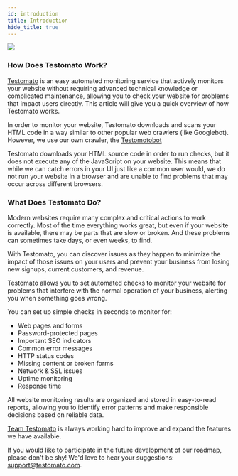 ```yaml
---
id: introduction
title: Introduction
hide_title: true
---
```


<a href="http://www.testomato.com">
	<img src="https://www.testomato.com/img/logo/testomato.svg" style={{ width: "320px", margin: "0 auto", display: "block"}}/>
</a>

### How Does Testomato Work?

[Testomato](https://www.testomato.com) is an easy automated monitoring 
service that actively monitors your website without requiring advanced
technical knowledge or complicated maintenance, allowing you to check
your website for problems that impact users directly. This article 
will give you a quick overview of how Testomato works.

In order to monitor your website, Testomato downloads and scans your
HTML code in a way similar to other popular web crawlers (like
Googlebot). However, we use our own crawler, the 
[Testomotobot](https://www.testomato.com/bot)

Testomato downloads your HTML source code in order to run checks, but it
does not execute any of the JavaScript on your website. This means that
while we can catch errors in your UI just like a common user would, we
do not run your website in a browser and are unable to find problems
that may occur across different browsers.

### What Does Testomato Do?

Modern websites require many complex and critical actions to work
correctly. Most of the time everything works great, but even if your
website is available, there may be parts that are slow or broken. And
these problems can sometimes take days, or even weeks, to find.

With Testomato, you can discover issues as they happen to minimize the
impact of those issues on your users and prevent your business from
losing new signups, current customers, and revenue.

Testomato allows you to set automated checks to monitor your website for
problems that interfere with the normal operation of your business,
alerting you when something goes wrong.

You can set up simple checks in seconds to monitor for:

* Web pages and forms
* Password-protected pages
* Important SEO indicators
* Common error messages
* HTTP status codes
* Missing content or broken forms
* Network & SSL issues
* Uptime monitoring
* Response time

All website monitoring results are organized and stored in easy-to-read
reports, allowing you to identify error patterns and make responsible
decisions based on reliable data.

[Team Testomato](https://www.testomato.com/about) is always working
hard to improve and expand the features we have available.

If you would like to participate in the future development of our
roadmap, please don't be shy! We'd love to hear your suggestions:
<support@testomato.com>.
